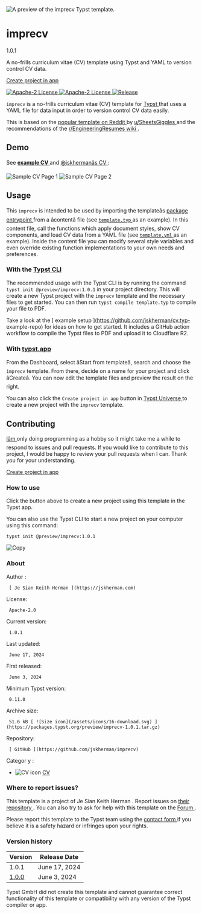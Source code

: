 ![A preview of the imprecv Typst
template.](https://packages.typst.org/preview/thumbnails/imprecv-1.0.1-small.webp)

#  imprecv

1.0.1

A no-frills curriculum vitae (CV) template using Typst and YAML to version
control CV data.

[ Create project in app ](/app?template=imprecv&version=1.0.1)

[ ![Apache-2
License](https://img.shields.io/badge/Star%20Repo-%E2%AD%90-1081c2.svg)
](https://github.com/jskherman/imprecv/stargazers) [ ![Apache-2
License](https://img.shields.io/badge/license-Apache%202-brightgreen)
](https://github.com/typst/packages/raw/main/packages/preview/imprecv/1.0.1/LICENSE)
[ ![Release](https://img.shields.io/github/v/release/jskherman/imprecv)
](https://github.com/jskherman/imprecv/releases)

` imprecv ` is a no-frills curriculum vitae (CV) template for [ Typst
](https://github.com/typst/typst) that uses a YAML file for data input in
order to version control CV data easily.

This is based on the [ popular template on Reddit
](https://web.archive.org/https://old.reddit.com/r/jobs/comments/7y8k6p/im_an_exrecruiter_for_some_of_the_top_companies/)
by [ u/SheetsGiggles
](https://web.archive.org/https://old.reddit.com/user/SheetsGiggles) and the
recommendations of the [ r/EngineeringResumes wiki
](https://web.archive.org/https://old.reddit.com/r/EngineeringResumes/comments/m2cc65/new_and_improved_wiki)
.

##  Demo

See [ **example CV**
](https://github.com/jskherman/imprecv/releases/latest/download/example.pdf)
and [ @jskhermanâs CV ](https://go.jskherman.com/cv) :

![Sample CV Page
1](https://raw.githubusercontent.com/jskherman/imprecv/main/assets/thumbnail.1.png)
![Sample CV Page
2](https://raw.githubusercontent.com/jskherman/imprecv/main/assets/thumbnail.2.png)

##  Usage

This ` imprecv ` is intended to be used by importing the templateâs [
package entrypoint
](https://github.com/typst/packages/raw/main/packages/preview/imprecv/1.0.1/cv.typ)
from a âcontentâ file (see [ ` template.typ `
](https://github.com/typst/packages/raw/main/packages/preview/imprecv/1.0.1/template/template.typ)
as an example). In this content file, call the functions which apply document
styles, show CV components, and load CV data from a YAML file (see [ `
template.yml `
](https://github.com/typst/packages/raw/main/packages/preview/imprecv/1.0.1/template/template.yml)
as an example). Inside the content file you can modify several style variables
and even override existing function implementations to your own needs and
preferences.

###  With the [ Typst CLI ](https://github.com/typst/typst)

The recommended usage with the Typst CLI is by running the command ` typst
init @preview/imprecv:1.0.1 ` in your project directory. This will create a
new Typst project with the ` imprecv ` template and the necessary files to get
started. You can then run ` typst compile template.typ ` to compile your file
to PDF.

Take a look at the [ example setup ](https://github.com/jskherman/cv.typ-
example-repo) for ideas on how to get started. It includes a GitHub action
workflow to compile the Typst files to PDF and upload it to Cloudflare R2.

###  With [ typst.app ](https://typst.app/)

From the Dashboard, select âStart from templateâ, search and choose the `
imprecv ` template. From there, decide on a name for your project and click
âCreateâ. You can now edit the template files and preview the result on
the right.

You can also click the ` Create project in app ` button in [ Typst Universe
](https://typst.app/universe/package/imprecv) to create a new project with the
` imprecv ` template.

##  Contributing

[ Iâm ](https://github.com/jskherman) only doing programming as a hobby so
it might take me a while to respond to issues and pull requests. If you would
like to contribute to this project, I would be happy to review your pull
requests when I can. Thank you for your understanding.

[ Create project in app ](/app?template=imprecv&version=1.0.1)

###  How to use

Click the button above to create a new project using this template in the
Typst app.

You can also use the Typst CLI to start a new project on your computer using
this command:

    
    
    typst init @preview/imprecv:1.0.1

![Copy](/assets/icons/16-copy.svg)

###  About

Author  :

     [ Je Sian Keith Herman ](https://jskherman.com)
License:

     Apache-2.0 
Current version:

     1.0.1 
Last updated:

     June 17, 2024 
First released:

     June 3, 2024 
Minimum Typst version:

     0.11.0 
Archive size:

     51.6 kB [ ![Size icon](/assets/icons/16-download.svg) ](https://packages.typst.org/preview/imprecv-1.0.1.tar.gz)
Repository:

     [ GitHub ](https://github.com/jskherman/imprecv)
Categor  y  :

    

  * ![CV icon](/assets/icons/16-user.svg) [ CV ](https://typst.app/universe/search/?category=cv)

###  Where to report issues?

This  template  is a project of  Je Sian Keith Herman  .  Report issues on  [
their repository ](https://github.com/jskherman/imprecv) .  You can also try
to ask for help with this  template  on the  [ Forum
](https://forum.typst.app) .

Please report this  template  to the Typst team using the  [ contact form
](https://typst.app/contact) if you believe it is a safety hazard or infringes
upon your rights.

###  Version history

Version  |  Release Date   
---|---  
1.0.1  |  June 17, 2024   
[ 1.0.0 ](https://typst.app/universe/package/imprecv/1.0.0/) |  June 3, 2024   
  
Typst GmbH did not create this  template  and cannot guarantee correct
functionality of this  template  or compatibility with any version of the
Typst compiler or app.


